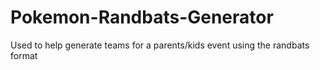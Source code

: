 # Pokemon-Randbats-Generator
Used to help generate teams for a parents/kids event using the randbats format
